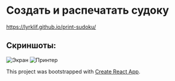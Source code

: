 
# Создать и распечатать судоку  
https://lyrklif.github.io/print-sudoku/  
  
## Скриншоты:   
![Экран](https://user-images.githubusercontent.com/41914434/200127523-4aa79c9b-96e7-4311-b531-39ffd5b0318d.png)
![Принтер](https://user-images.githubusercontent.com/41914434/200127530-1118c0fa-acfd-404e-bcbc-993e474f9560.png)

  
This project was bootstrapped with [Create React App](https://github.com/facebook/create-react-app).
